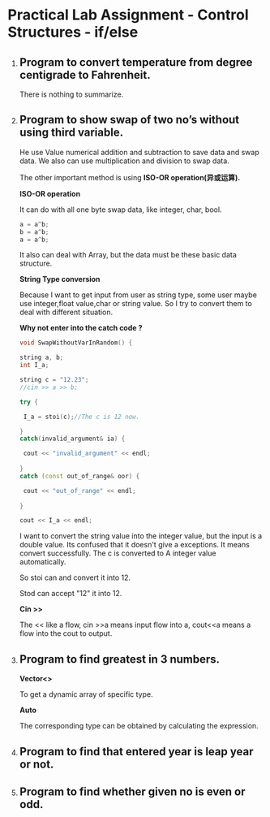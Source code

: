# Practical Lab Assignment - Control Structures - if/else

1. ## Program to convert temperature from degree centigrade to Fahrenheit.

   There is nothing to summarize.

2. ## Program to show swap of two no’s without using third variable.

   He use Value numerical addition and subtraction to save data and swap data. We also can use multiplication and division to swap data.

   The other important method is using **ISO-OR operation(异或运算).**

   **ISO-OR operation**

   It can do with all one byte swap data, like integer, char, bool.

   ```c++
   a = a^b; 
   b = a^b; 
   a = a^b;
   ```

   It also can deal with Array, but the data must be these basic data structure.

   **String Type conversion**

   Because I want to get input from user as string type, some user maybe use integer,float value,char or string value. So I try to convert them to deal with different situation.

   **Why not enter into the catch code ?**

   ```c++
   void SwapWithoutVarInRandom() {
   
   string a, b;
   int I_a;
   
   string c = "12.23";
   //cin >> a >> b;
   
   try {
   
   	I_a = stoi(c);//The c is 12 now.
   
   }
   catch(invalid_argument& ia) {
   
   	cout << "invalid_argument" << endl;
   	
   }
   catch (const out_of_range& oor) {
   
   	cout << "out_of_range" << endl;
   	
   }
   
   cout << I_a << endl;
   ```
   I want to convert the string value into the integer value, but the input is a double value. Its confused that it doesn't give a exceptions. It means convert successfully. The c is converted to A integer value automatically.

   So stoi can  and convert it into 12.

   Stod can accept "12" it into 12.

   **Cin >>**

   The << like a flow, cin >>a means input flow into a, cout<<a means a flow into the cout to output.

3. ## Program to find greatest in 3 numbers.

   **Vector<>**

   To get a dynamic array of specific type.

   **Auto**

   The corresponding type can be obtained by calculating the expression.

4. ## Program to find that entered year is leap year or not.

5. ## Program to find whether given no is even or odd.